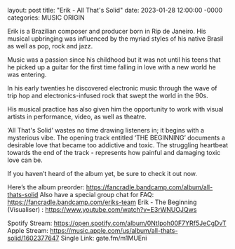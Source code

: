 layout: post
title: "Erik - All That's Solid"
date: 2023-01-28 12:00:00 -0000
categories: MUSIC ORIGIN


Erik is a Brazilian composer and producer born in Rip de Janeiro.
His musical upbringing was influenced by the myriad styles of his native Brasil as well as pop, rock and jazz.

Music was a passion since his childhood but it was not until his teens that he picked up a guitar for the first time falling in love with a new world he was entering.

In his early twenties he discovered electronic music through the wave of trip hop and electronics-infused rock that swept the world in the 90s.

His musical practice has also given him the opportunity to work with visual artists in performance, video, as well as theatre.

‘All That's Solid’ wastes no time drawing listeners in; it begins with a mysterious vibe. The opening track entitled ‘THE BEGINNING’ documents a desirable love that became too addictive and toxic. The struggling heartbeat towards the end of the track -  represents how painful and damaging toxic love can be. 

If you haven’t heard of the album yet, be sure to check it out now. 


Here’s the album preorder: https://fancradle.bandcamp.com/album/all-thats-solid
Also have a special group chat for FAQ: https://fancradle.bandcamp.com/eriks-team
Erik - The Beginning (Visualiser) : https://www.youtube.com/watch?v=E3rWNUOJQws

Spotify Stream: https://open.spotify.com/album/0NtIpoh00F7YRf5JeCgDvT
Apple Stream: https://music.apple.com/us/album/all-thats-solid/1602377647
Single Link: gate.fm/m1MUEni


